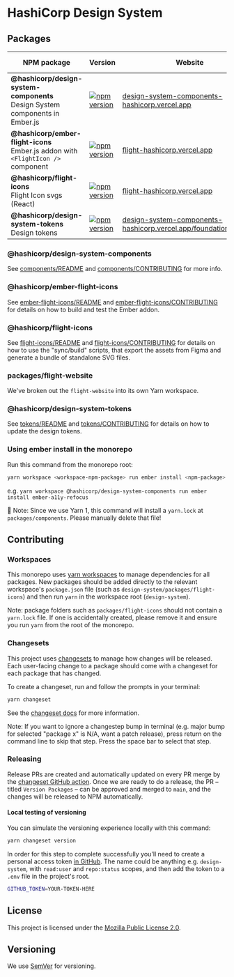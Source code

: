 # HashiCorp Design System

## Packages

| NPM package | Version | Website | Local package README |
|---|---|---|---|
| **@hashicorp/design-system-components** <br />Design System components in Ember.js | [![npm version](https://badge.fury.io/js/%40hashicorp%2Fdesign-system-components.svg)](https://badge.fury.io/js/%40hashicorp%2Fdesign-system-components) | [design-system-components-hashicorp.vercel.app](https://design-system-components-hashicorp.vercel.app) | [components/README](packages/components/README.md) |
| **@hashicorp/ember-flight-icons** <br />Ember.js addon with `<FlightIcon />` component | [![npm version](https://badge.fury.io/js/%40hashicorp%2Fember-flight-icons.svg)](https://badge.fury.io/js/%40hashicorp%2Fember-flight-icons) | [flight-hashicorp.vercel.app](https://flight-hashicorp.vercel.app/) | [ember-flight-icons/README](packages/ember-flight-icons/README.md) |
| **@hashicorp/flight-icons** <br />Flight Icon svgs (React) | [![npm version](https://badge.fury.io/js/%40hashicorp%2Fflight-icons.svg)](https://badge.fury.io/js/%40hashicorp%2Fflight-icons) | [flight-hashicorp.vercel.app](https://flight-hashicorp.vercel.app/) | [flight-icons/README](packages/flight-icons/README.md) |
| **@hashicorp/design-system-tokens** <br />Design tokens | [![npm version](https://badge.fury.io/js/%40hashicorp%2Fdesign-system-tokens.svg)](https://badge.fury.io/js/%40hashicorp%2Fdesign-system-tokens) | [design-system-components-hashicorp.vercel.app/foundations/tokens](https://design-system-components-hashicorp.vercel.app/foundations/tokens) | [tokens/README](packages/tokens/README.md) |

### @hashicorp/design-system-components

See [components/README](packages/components/CONTRIBUTING.md) and [components/CONTRIBUTING](packages/components/CONTRIBUTING.md) for more info.

### @hashicorp/ember-flight-icons

See [ember-flight-icons/README](packages/ember-flight-icons/README.md) and [ember-flight-icons/CONTRIBUTING](packages/ember-flight-icons/CONTRIBUTING.md) for details on how to build and test the Ember addon.

### @hashicorp/flight-icons

See [flight-icons/README](packages/flight-icons/README.md) and [flight-icons/CONTRIBUTING](packages/flight-icons/CONTRIBUTING.md) for details on how to use the "sync/build" scripts, that export the assets from Figma and generate a bundle of standalone SVG files.

### packages/flight-website

We've broken out the `flight-website` into its own Yarn workspace.

### @hashicorp/design-system-tokens

See [tokens/README](packages/tokens/README.md) and [tokens/CONTRIBUTING](packages/tokens/CONTRIBUTING.md) for details on how to update the design tokens.

### Using ember install in the monorepo

Run this command from the monorepo root:

```bash
yarn workspace <workspace-npm-package> run ember install <npm-package>
```

e.g. `yarn workspace @hashicorp/design-system-components run ember install ember-a11y-refocus`

🚨 Note: Since we use Yarn 1, this command will install a `yarn.lock` at `packages/components`. Please manually delete that file!

## Contributing

### Workspaces

This monorepo uses [yarn workspaces](https://classic.yarnpkg.com/lang/en/docs/workspaces/) to manage dependencies for all packages. New packages should be added directly to the relevant workspace's `package.json` file (such as `design-system/packages/flight-icons`) and then run `yarn` in the workspace root (`design-system`).

Note: package folders such as `packages/flight-icons` should not contain a `yarn.lock` file. If one is accidentally created, please remove it and ensure you run `yarn` from the root of the monorepo.

### Changesets

This project uses [changesets](https://github.com/changesets/changesets) to manage how changes will be released. Each user-facing change to a package should come with a changeset for each package that has changed.

To create a changeset, run and follow the prompts in your terminal:

```bash
yarn changeset
```

See the [changeset docs](https://github.com/changesets/changesets/blob/main/docs/adding-a-changeset.md) for more information.

Note: If you want to ignore a changestep bump in terminal (e.g. major bump for selected "package x" is N/A, want a patch release), press return on the command line to skip that step. Press the space bar to select that step.

### Releasing

Release PRs are created and automatically updated on every PR merge by the [changeset GitHub action](https://github.com/changesets/action). Once we are ready to do a release, the PR – titled `Version Packages` – can be approved and merged to `main`, and the changes will be released to NPM automatically.

#### Local testing of versioning

You can simulate the versioning experience locally with this command:

```bash
yarn changeset version
```

In order for this step to complete successfully you'll need to create a personal access token [in GitHub](https://github.com/settings/tokens). The name could be anything e.g. `design-system`, with `read:user` and `repo:status` scopes, and then add the token to a `.env` file in the project's root.

```bash
GITHUB_TOKEN=YOUR-TOKEN-HERE
```

## License

This project is licensed under the [Mozilla Public License 2.0](LICENSE).

## Versioning

We use [SemVer](http://semver.org/) for versioning.
